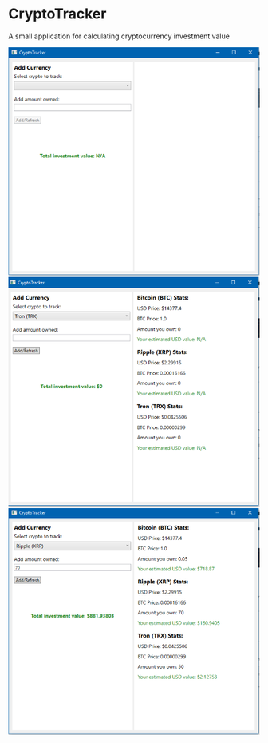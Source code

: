 # CryptoTracker

A small application for calculating cryptocurrency investment value


![alt text](https://github.com/T-Deuty/CryptoTracker/blob/master/1.png)
![alt text](https://github.com/T-Deuty/CryptoTracker/blob/master/2.png)
![alt text](https://github.com/T-Deuty/CryptoTracker/blob/master/3.png)
